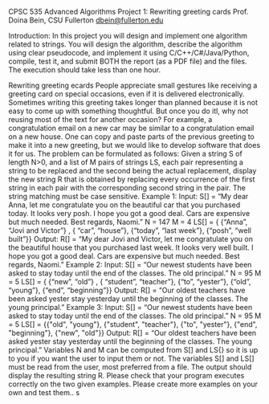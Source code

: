 CPSC 535 Advanced Algorithms
Project 1: Rewriting greeting cards
Prof. Doina Bein, CSU Fullerton
dbein@fullerton.edu

Introduction: In this project you will design and implement one algorithm related to strings. You will design 
the algorithm, describe the algorithm using clear pseudocode, and implement it using C/C++/C#/Java/Python, 
compile, test it, and submit BOTH the report (as a PDF file) and the files. The execution should take less than one hour.

Rewriting greeting ecards
People appreciate small gestures like receiving a greeting card on special occasions, even if it is delivered electronically. Sometimes writing this greeting takes longer than planned because it is not easy to come up with something thoughtful. But once you do itl, why not reusing most of the text for another occasion? For example, a congratulation email on a new car may be similar to a congratulation email on a  new house. One can copy and paste parts of the previous greeting to make it into a new greeting, but we would like to develop software that does it for us. The problem can be formulated as follows: Given a string S of length N>0, and a list of M pairs of strings LS, each pair representing a string to be replaced and the second being the actual replacement, display the new string R that is obtained by replacing every occurrence of the first string in each pair with the corresponding second string in the pair. The string matching must be case sensitive.
Example 1:
Input:
S[] = “My dear Anna, let me congratulate you on the beautiful car that you purchased today. It looks very posh. I hope you got a good deal. Cars are expensive but much needed. Best regards, Naomi.”
N = 147
M = 4
LS[] = { {“Anna”, “Jovi and Victor”} , { “car”, “house”}, {“today”, “last week”}, {“posh”, “well built”}}
Output:
R[] = “My dear Jovi and Victor, let me congratulate you on the beautiful house that you purchased last week. It looks very well built. I hope you got a good deal. Cars are expensive but much needed. Best regards, Naomi.”
Example 2:
Input:
S[] = “Our newest students have been asked to stay today until the end of the classes. The old principal.”
N = 95
M = 5
LS[] = { {“new”, “old”} , { “student”, “teacher”}, {“to”, “yester”}, {“old”, “young”}, {“end”, “beginning”}}
Output:
R[] = “Our oldest teachers have been asked yester stay yesterday until the beginning of the classes. The young principal.”
Example 3:
Input:
S[] = “Our newest students have been asked to stay today until the end of the classes. The old principal.”
N = 95
M = 5
LS[] = {{"old", "young"},  {"student", "teacher"},  {"to", "yester"},  {"end", "beginning"}, {"new", "old"}}
Output:
R[] = “Our oldest teachers have been asked yester stay yesterday until the beginning of the classes. The young principal.”
Variables N and M can be computed from S[] and LS{} so it is up to you if you want the user to input them or not. The variables S[] and LS[] must be read from the user, most preferred from a file. 
The output should display the resulting string R. Please check that your program executes correctly on the two given examples. Please create more examples on your own and test them..
s